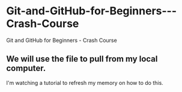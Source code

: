 # Git-and-GitHub-for-Beginners---Crash-Course
Git and GitHub for Beginners - Crash Course
## We will use the file to pull from my local computer. 
I'm watching a tutorial to refresh my memory on how to do this. 
